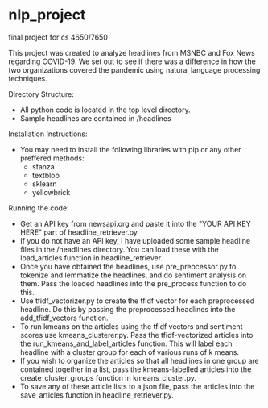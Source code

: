 # nlp_project
final project for cs 4650/7650

This project was created to analyze headlines from MSNBC and Fox News regarding COVID-19. We set out to see if there was a difference in how the two organizations covered the pandemic using natural language processing techniques.

Directory Structure:
- All python code is located in the top level directory.
- Sample headlines are contained in /headlines

Installation Instructions:
- You may need to install the following libraries with pip or any other preffered methods:
  - stanza
  - textblob
  - sklearn
  - yellowbrick
  
 Running the code:
 - Get an API key from newsapi.org and paste it into the "YOUR API KEY HERE" part of headline_retriever.py
 - If you do not have an API key, I have uploaded some sample headline files in the /headlines directory. You can load these with the load_articles function in headline_retriever.
 - Once you have obtained the headlines, use pre_preocessor.py to tokenize and lemmatize the headlines, and do sentiment analysis on them. Pass the loaded headlines into the pre_process function to do this.
 - Use tfidf_vectorizer.py to create the tfidf vector for each preprocessed headline. Do this by passing the preprocessed headlines into the add_tfidf_vectors function.
 - To run kmeans on the articles using the tfidf vectors and sentiment scores use kmeans_clusterer.py. Pass the tfidf-vectorized articles into the run_kmeans_and_label_articles function. This will label each headline with a cluster group for each of various runs of k means.
- If you wish to organize the articles so that all headlines in one group are contained together in a list, pass the kmeans-labelled articles into the create_cluster_groups function in kmeans_cluster.py.
- To save any of these article lists to a json file, pass the articles into the save_articles function in headline_retriever.py.
